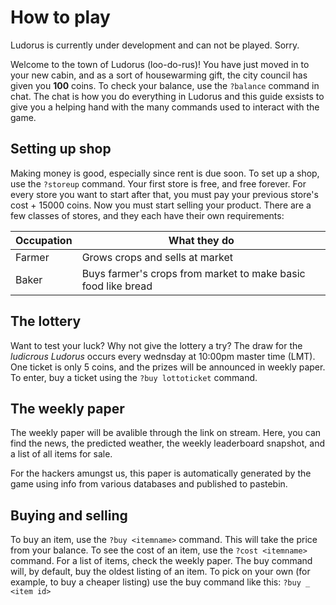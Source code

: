 # How to play
Ludorus is currently under development and can not be played. Sorry.

Welcome to the town of Ludorus (loo-do-rus)! You have just moved in to your new cabin, and as a sort of housewarming gift, the city council has given you **100** coins. To check your balance, use the `?balance` command in chat. The chat is how you do everything in Ludorus and this guide exsists to give you a helping hand with the many commands used to interact with the game.

## Setting up shop
Making money is good, especially since rent is due soon. To set up a shop, use the `?storeup` command. Your first store is free, and free forever. For every store you want to start after that, you must pay your previous store's cost + 15000 coins. Now you must start selling your product. There are a few classes of stores, and they each have their own requirements:

| Occupation | What they do |
| -- | -- |
| Farmer | Grows crops and sells at market |
| Baker | Buys farmer's crops from market to make basic food like bread |


## The lottery
Want to test your luck? Why not give the lottery a try? The draw for the *ludicrous Ludorus* occurs every wednsday at 10:00pm master time (LMT). One ticket is only 5 coins, and the prizes will be announced in weekly paper. To enter, buy a ticket using the `?buy lottoticket` command.

## The weekly paper
The weekly paper will be avalible through the link on stream. Here, you can find the news, the predicted weather, the weekly leaderboard snapshot, and a list of all items for sale.

For the hackers amungst us, this paper is automatically generated by the game using info from various databases and published to pastebin.

## Buying and selling
To buy an item, use the `?buy <itemname>` command. This will take the price from your balance. To see the cost of an item, use the `?cost <itemname>` command. For a list of items, check the weekly paper. The buy command will, by default, buy the oldest listing of an item. To pick on your own (for example, to buy a cheaper listing) use the buy command like this: `?buy _ <item id>`
